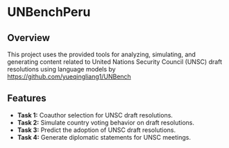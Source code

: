 # UNBenchPeru


## Overview

This project uses the provided tools for analyzing, simulating, and generating content related to United Nations Security Council (UNSC) draft resolutions using language models by https://github.com/yueqingliang1/UNBench
## Features

- **Task 1:** Coauthor selection for UNSC draft resolutions.
- **Task 2:** Simulate country voting behavior on draft resolutions.
- **Task 3:** Predict the adoption of UNSC draft resolutions.
- **Task 4:** Generate diplomatic statements for UNSC meetings.

